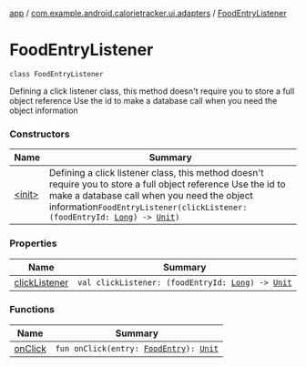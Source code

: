 [app](../../index.md) / [com.example.android.calorietracker.ui.adapters](../index.md) / [FoodEntryListener](./index.md)

# FoodEntryListener

`class FoodEntryListener`

Defining a click listener class, this method doesn't require you to store a full object reference
Use the id to make a database call when you need the object information

### Constructors

| Name | Summary |
|---|---|
| [&lt;init&gt;](-init-.md) | Defining a click listener class, this method doesn't require you to store a full object reference Use the id to make a database call when you need the object information`FoodEntryListener(clickListener: (foodEntryId: `[`Long`](https://kotlinlang.org/api/latest/jvm/stdlib/kotlin/-long/index.html)`) -> `[`Unit`](https://kotlinlang.org/api/latest/jvm/stdlib/kotlin/-unit/index.html)`)` |

### Properties

| Name | Summary |
|---|---|
| [clickListener](click-listener.md) | `val clickListener: (foodEntryId: `[`Long`](https://kotlinlang.org/api/latest/jvm/stdlib/kotlin/-long/index.html)`) -> `[`Unit`](https://kotlinlang.org/api/latest/jvm/stdlib/kotlin/-unit/index.html) |

### Functions

| Name | Summary |
|---|---|
| [onClick](on-click.md) | `fun onClick(entry: `[`FoodEntry`](../../com.example.android.calorietracker.data.models/-food-entry/index.md)`): `[`Unit`](https://kotlinlang.org/api/latest/jvm/stdlib/kotlin/-unit/index.html) |
